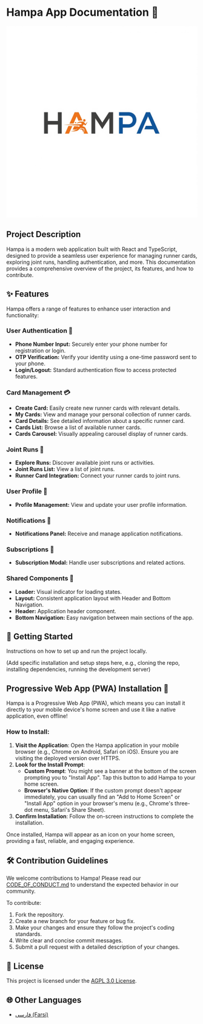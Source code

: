 # Hampa App Documentation 👋

![Hampa Logo](./public/logo.png)

## Project Description

Hampa is a modern web application built with React and TypeScript, designed to provide a seamless user experience for managing runner cards, exploring joint runs, handling authentication, and more. This documentation provides a comprehensive overview of the project, its features, and how to contribute.

## ✨ Features

Hampa offers a range of features to enhance user interaction and functionality:

### User Authentication 🔐
- **Phone Number Input:** Securely enter your phone number for registration or login.
- **OTP Verification:** Verify your identity using a one-time password sent to your phone.
- **Login/Logout:** Standard authentication flow to access protected features.

### Card Management 💳
- **Create Card:** Easily create new runner cards with relevant details.
- **My Cards:** View and manage your personal collection of runner cards.
- **Card Details:** See detailed information about a specific runner card.
- **Cards List:** Browse a list of available runner cards.
- **Cards Carousel:** Visually appealing carousel display of runner cards.

### Joint Runs 🤝
- **Explore Runs:** Discover available joint runs or activities.
- **Joint Runs List:** View a list of joint runs.
- **Runner Card Integration:** Connect your runner cards to joint runs.

### User Profile 👤
- **Profile Management:** View and update your user profile information.

### Notifications 🔔
- **Notifications Panel:** Receive and manage application notifications.

### Subscriptions 💎
- **Subscription Modal:** Handle user subscriptions and related actions.

### Shared Components 🧩
- **Loader:** Visual indicator for loading states.
- **Layout:** Consistent application layout with Header and Bottom Navigation.
- **Header:** Application header component.
- **Bottom Navigation:** Easy navigation between main sections of the app.

## 🚀 Getting Started

Instructions on how to set up and run the project locally.

(Add specific installation and setup steps here, e.g., cloning the repo, installing dependencies, running the development server)

## Progressive Web App (PWA) Installation 📱

Hampa is a Progressive Web App (PWA), which means you can install it directly to your mobile device's home screen and use it like a native application, even offline!

### How to Install:

1.  **Visit the Application**: Open the Hampa application in your mobile browser (e.g., Chrome on Android, Safari on iOS). Ensure you are visiting the deployed version over HTTPS.
2.  **Look for the Install Prompt**:
    *   **Custom Prompt**: You might see a banner at the bottom of the screen prompting you to "Install App". Tap this button to add Hampa to your home screen.
    *   **Browser's Native Option**: If the custom prompt doesn't appear immediately, you can usually find an "Add to Home Screen" or "Install App" option in your browser's menu (e.g., Chrome's three-dot menu, Safari's Share Sheet).
3.  **Confirm Installation**: Follow the on-screen instructions to complete the installation.

Once installed, Hampa will appear as an icon on your home screen, providing a fast, reliable, and engaging experience.

## 🛠️ Contribution Guidelines

We welcome contributions to Hampa! Please read our [CODE_OF_CONDUCT.md](CODE_OF_CONDUCT.md) to understand the expected behavior in our community.

To contribute:
1. Fork the repository.
2. Create a new branch for your feature or bug fix.
3. Make your changes and ensure they follow the project's coding standards.
4. Write clear and concise commit messages.
5. Submit a pull request with a detailed description of your changes.

## 📄 License

This project is licensed under the [AGPL 3.0 License](LICENSE).

## 🌐 Other Languages

- [فارسی (Farsi)](README.fa.md)
